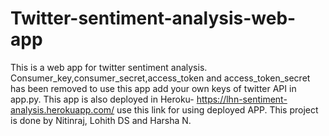 # Twitter-sentiment-analysis-web-app
This is a web app for twitter sentiment analysis.
     Consumer_key,consumer_secret,access_token and access_token_secret has been removed to use this app add your own keys of twitter API in app.py.
This app is also deployed in Heroku- https://lhn-sentiment-analysis.herokuapp.com/ use this link for using deployed APP.
This project is done by Nitinraj, Lohith DS and Harsha N.
